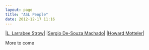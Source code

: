 ```yaml
---
layout: page
title: "ASL People"
date: 2012-12-17 11:16
---
```


|[L. Larrabee Strow](/strowbio/)|
|[Sergio De-Souza Machado](/sergio/)|
|[Howard Motteler](/mottelerbio/)|

More to come
